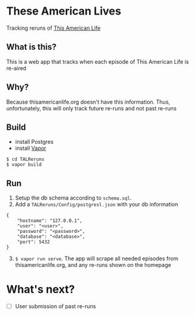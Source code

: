 # These American Lives
Tracking reruns of [This American Life](thisamericanlife.org)

## What is this?
This is a web app that tracks when each episode of This American Life is re-aired

## Why?
Because thisamericanlife.org doesn't have this information.  Thus, unfortunately, this will only track future re-runs and not past re-runs

## Build
- install Postgres
- install [Vapor](http://vapor.codes)
```
$ cd TALReruns
$ vapor build
```

## Run
1. Setup the db schema according to `schema.sql`.
2. Add a `TALReruns/Config/postgresl.json` with your db information
```
{
    "hostname": "127.0.0.1",
    "user": "<user>",
    "password": "<password>",
    "database": "<database>",
    "port": 5432
}
```
3. `$ vapor run serve`.  The app will scrape all needed episodes from thisamericanlife.org, and any re-runs shown on the homepage

# What's next?
- [ ] User submission of past re-runs
